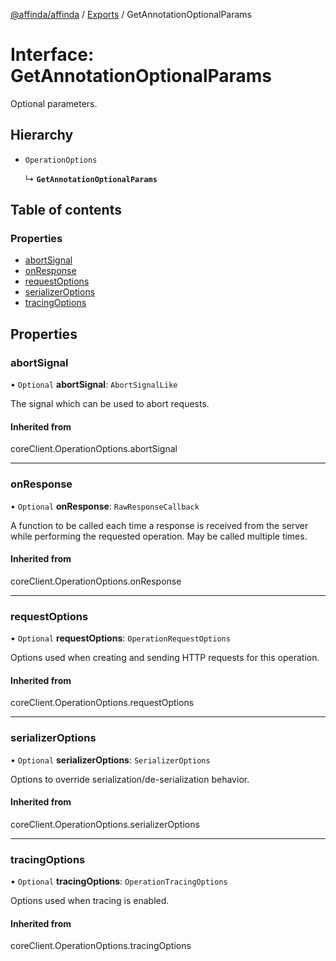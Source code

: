 [@affinda/affinda](../README.md) / [Exports](../modules.md) / GetAnnotationOptionalParams

# Interface: GetAnnotationOptionalParams

Optional parameters.

## Hierarchy

- `OperationOptions`

  ↳ **`GetAnnotationOptionalParams`**

## Table of contents

### Properties

- [abortSignal](GetAnnotationOptionalParams.md#abortsignal)
- [onResponse](GetAnnotationOptionalParams.md#onresponse)
- [requestOptions](GetAnnotationOptionalParams.md#requestoptions)
- [serializerOptions](GetAnnotationOptionalParams.md#serializeroptions)
- [tracingOptions](GetAnnotationOptionalParams.md#tracingoptions)

## Properties

### abortSignal

• `Optional` **abortSignal**: `AbortSignalLike`

The signal which can be used to abort requests.

#### Inherited from

coreClient.OperationOptions.abortSignal

___

### onResponse

• `Optional` **onResponse**: `RawResponseCallback`

A function to be called each time a response is received from the server
while performing the requested operation.
May be called multiple times.

#### Inherited from

coreClient.OperationOptions.onResponse

___

### requestOptions

• `Optional` **requestOptions**: `OperationRequestOptions`

Options used when creating and sending HTTP requests for this operation.

#### Inherited from

coreClient.OperationOptions.requestOptions

___

### serializerOptions

• `Optional` **serializerOptions**: `SerializerOptions`

Options to override serialization/de-serialization behavior.

#### Inherited from

coreClient.OperationOptions.serializerOptions

___

### tracingOptions

• `Optional` **tracingOptions**: `OperationTracingOptions`

Options used when tracing is enabled.

#### Inherited from

coreClient.OperationOptions.tracingOptions
